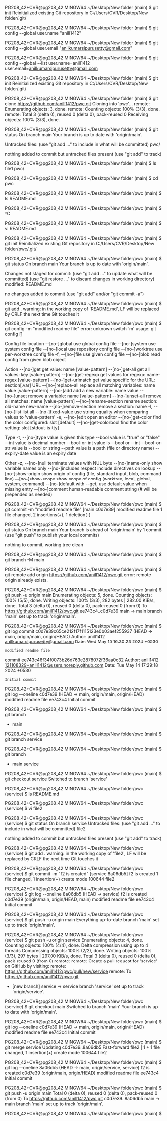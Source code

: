 
PG208_42+CVR@pg208_42 MINGW64 ~/Desktop/New folder (main)
$ git init
Reinitialized existing Git repository in C:/Users/CVR/Desktop/New folder/.git/

PG208_42+CVR@pg208_42 MINGW64 ~/Desktop/New folder (main)
$ git config --global user.name "anill1412"

PG208_42+CVR@pg208_42 MINGW64 ~/Desktop/New folder (main)
$ git config --global user.email "anilkumarsipurusetty@gmail.com"

PG208_42+CVR@pg208_42 MINGW64 ~/Desktop/New folder (main)
$ git config --global --list
user.name=anill1412
user.email=anilkumarsipurusetty@gmail.com

PG208_42+CVR@pg208_42 MINGW64 ~/Desktop/New folder (main)
$ git init
Reinitialized existing Git repository in C:/Users/CVR/Desktop/New folder/.git/

PG208_42+CVR@pg208_42 MINGW64 ~/Desktop/New folder (main)
$ git clone https://github.com/anill1412/pwc.git
Cloning into 'pwc'...
remote: Enumerating objects: 3, done.
remote: Counting objects: 100% (3/3), done.
remote: Total 3 (delta 0), reused 0 (delta 0), pack-reused 0
Receiving objects: 100% (3/3), done.

PG208_42+CVR@pg208_42 MINGW64 ~/Desktop/New folder (main)
$ git status
On branch main
Your branch is up to date with 'origin/main'.

Untracked files:
  (use "git add <file>..." to include in what will be committed)
        pwc/

nothing added to commit but untracked files present (use "git add" to track)

PG208_42+CVR@pg208_42 MINGW64 ~/Desktop/New folder (main)
$ ls
file1  pwc/

PG208_42+CVR@pg208_42 MINGW64 ~/Desktop/New folder (main)
$ cd pwc

PG208_42+CVR@pg208_42 MINGW64 ~/Desktop/New folder/pwc (main)
$ ls
README.md

PG208_42+CVR@pg208_42 MINGW64 ~/Desktop/New folder/pwc (main)
$ ^C

PG208_42+CVR@pg208_42 MINGW64 ~/Desktop/New folder/pwc (main)
$ vi README.md

PG208_42+CVR@pg208_42 MINGW64 ~/Desktop/New folder/pwc (main)
$ git init
Reinitialized existing Git repository in C:/Users/CVR/Desktop/New folder/pwc/.git/

PG208_42+CVR@pg208_42 MINGW64 ~/Desktop/New folder/pwc (main)
$ git status
On branch main
Your branch is up to date with 'origin/main'.

Changes not staged for commit:
  (use "git add <file>..." to update what will be committed)
  (use "git restore <file>..." to discard changes in working directory)
        modified:   README.md

no changes added to commit (use "git add" and/or "git commit -a")

PG208_42+CVR@pg208_42 MINGW64 ~/Desktop/New folder/pwc (main)
$ git add .
warning: in the working copy of 'README.md', LF will be replaced by CRLF the next time Git touches it

PG208_42+CVR@pg208_42 MINGW64 ~/Desktop/New folder/pwc (main)
$ git config -m "modified readme file"
error: unknown switch `m'
usage: git config [<options>]

Config file location
    --[no-]global         use global config file
    --[no-]system         use system config file
    --[no-]local          use repository config file
    --[no-]worktree       use per-worktree config file
    -f, --[no-]file <file>
                          use given config file
    --[no-]blob <blob-id> read config from given blob object

Action
    --[no-]get            get value: name [value-pattern]
    --[no-]get-all        get all values: key [value-pattern]
    --[no-]get-regexp     get values for regexp: name-regex [value-pattern]
    --[no-]get-urlmatch   get value specific for the URL: section[.var] URL
    --[no-]replace-all    replace all matching variables: name value [value-pattern]
    --[no-]add            add a new variable: name value
    --[no-]unset          remove a variable: name [value-pattern]
    --[no-]unset-all      remove all matches: name [value-pattern]
    --[no-]rename-section rename section: old-name new-name
    --[no-]remove-section remove a section: name
    -l, --[no-]list       list all
    --[no-]fixed-value    use string equality when comparing values to 'value-pattern'
    -e, --[no-]edit       open an editor
    --[no-]get-color      find the color configured: slot [default]
    --[no-]get-colorbool  find the color setting: slot [stdout-is-tty]

Type
    -t, --[no-]type <type>
                          value is given this type
    --bool                value is "true" or "false"
    --int                 value is decimal number
    --bool-or-int         value is --bool or --int
    --bool-or-str         value is --bool or string
    --path                value is a path (file or directory name)
    --expiry-date         value is an expiry date

Other
    -z, --[no-]null       terminate values with NUL byte
    --[no-]name-only      show variable names only
    --[no-]includes       respect include directives on lookup
    --[no-]show-origin    show origin of config (file, standard input, blob, command line)
    --[no-]show-scope     show scope of config (worktree, local, global, system, command)
    --[no-]default <value>
                          with --get, use default value when missing entry
    --[no-]comment <value>
                          human-readable comment string (# will be prepended as needed)


PG208_42+CVR@pg208_42 MINGW64 ~/Desktop/New folder/pwc (main)
$ git commit -m "modified readme file"
[main c0d7e39] modified readme file
 1 file changed, 2 insertions(+), 1 deletion(-)

PG208_42+CVR@pg208_42 MINGW64 ~/Desktop/New folder/pwc (main)
$ git status
On branch main
Your branch is ahead of 'origin/main' by 1 commit.
  (use "git push" to publish your local commits)

nothing to commit, working tree clean

PG208_42+CVR@pg208_42 MINGW64 ~/Desktop/New folder/pwc (main)
$ git branch -M main

PG208_42+CVR@pg208_42 MINGW64 ~/Desktop/New folder/pwc (main)
$ git remote add origin https://github.com/anill1412/pwc.git
error: remote origin already exists.

PG208_42+CVR@pg208_42 MINGW64 ~/Desktop/New folder/pwc (main)
$ git push -u origin main
Enumerating objects: 5, done.
Counting objects: 100% (5/5), done.
Writing objects: 100% (3/3), 282 bytes | 282.00 KiB/s, done.
Total 3 (delta 0), reused 0 (delta 0), pack-reused 0 (from 0)
To https://github.com/anill1412/pwc.git
   ee743c4..c0d7e39  main -> main
branch 'main' set up to track 'origin/main'.

PG208_42+CVR@pg208_42 MINGW64 ~/Desktop/New folder/pwc (main)
$ git log
commit c0d7e39c65ce212f17f1115123e0b03aef255937 (HEAD -> main, origin/main, origin/HEAD)
Author: anill1412 <anilkumarsipurusetty@gmail.com>
Date:   Wed May 15 16:30:23 2024 +0530

    modified readme file

commit ee743c46f34f0073b26d763e2878072f36aa0c32
Author: anill1412 <121108329+anill1412@users.noreply.github.com>
Date:   Tue May 14 17:29:18 2024 +0530

    Initial commit

PG208_42+CVR@pg208_42 MINGW64 ~/Desktop/New folder/pwc (main)
$ git log --oneline
c0d7e39 (HEAD -> main, origin/main, origin/HEAD) modified readme file
ee743c4 Initial commit

PG208_42+CVR@pg208_42 MINGW64 ~/Desktop/New folder/pwc (main)
$ git branch
* main

PG208_42+CVR@pg208_42 MINGW64 ~/Desktop/New folder/pwc (main)
$ git branch service

PG208_42+CVR@pg208_42 MINGW64 ~/Desktop/New folder/pwc (main)
$ git branch
* main
  service

PG208_42+CVR@pg208_42 MINGW64 ~/Desktop/New folder/pwc (main)
$ git checkout service
Switched to branch 'service'

PG208_42+CVR@pg208_42 MINGW64 ~/Desktop/New folder/pwc (service)
$ ls
README.md

PG208_42+CVR@pg208_42 MINGW64 ~/Desktop/New folder/pwc (service)
$ vi file2

PG208_42+CVR@pg208_42 MINGW64 ~/Desktop/New folder/pwc (service)
$ git status
On branch service
Untracked files:
  (use "git add <file>..." to include in what will be committed)
        file2

nothing added to commit but untracked files present (use "git add" to track)

PG208_42+CVR@pg208_42 MINGW64 ~/Desktop/New folder/pwc (service)
$ git add .
warning: in the working copy of 'file2', LF will be replaced by CRLF the next time Git touches it

PG208_42+CVR@pg208_42 MINGW64 ~/Desktop/New folder/pwc (service)
$ git commit -m "f2 is created"
[service 8a06db5] f2 is created
 1 file changed, 1 insertion(+)
 create mode 100644 file2

PG208_42+CVR@pg208_42 MINGW64 ~/Desktop/New folder/pwc (service)
$ git log --oneline
8a06db5 (HEAD -> service) f2 is created
c0d7e39 (origin/main, origin/HEAD, main) modified readme file
ee743c4 Initial commit

PG208_42+CVR@pg208_42 MINGW64 ~/Desktop/New folder/pwc (service)
$ git push -u origin main
Everything up-to-date
branch 'main' set up to track 'origin/main'.

PG208_42+CVR@pg208_42 MINGW64 ~/Desktop/New folder/pwc (service)
$ git push -u origin service
Enumerating objects: 4, done.
Counting objects: 100% (4/4), done.
Delta compression using up to 4 threads
Compressing objects: 100% (2/2), done.
Writing objects: 100% (3/3), 297 bytes | 297.00 KiB/s, done.
Total 3 (delta 0), reused 0 (delta 0), pack-reused 0 (from 0)
remote:
remote: Create a pull request for 'service' on GitHub by visiting:
remote:      https://github.com/anill1412/pwc/pull/new/service
remote:
To https://github.com/anill1412/pwc.git
 * [new branch]      service -> service
branch 'service' set up to track 'origin/service'.

PG208_42+CVR@pg208_42 MINGW64 ~/Desktop/New folder/pwc (service)
$ git checkout main
Switched to branch 'main'
Your branch is up to date with 'origin/main'.

PG208_42+CVR@pg208_42 MINGW64 ~/Desktop/New folder/pwc (main)
$ git log --oneline
c0d7e39 (HEAD -> main, origin/main, origin/HEAD) modified readme file
ee743c4 Initial commit

PG208_42+CVR@pg208_42 MINGW64 ~/Desktop/New folder/pwc (main)
$ git merge service
Updating c0d7e39..8a06db5
Fast-forward
 file2 | 1 +
 1 file changed, 1 insertion(+)
 create mode 100644 file2

PG208_42+CVR@pg208_42 MINGW64 ~/Desktop/New folder/pwc (main)
$ git log --oneline
8a06db5 (HEAD -> main, origin/service, service) f2 is created
c0d7e39 (origin/main, origin/HEAD) modified readme file
ee743c4 Initial commit

PG208_42+CVR@pg208_42 MINGW64 ~/Desktop/New folder/pwc (main)
$ git push -u origin main
Total 0 (delta 0), reused 0 (delta 0), pack-reused 0 (from 0)
To https://github.com/anill1412/pwc.git
   c0d7e39..8a06db5  main -> main
branch 'main' set up to track 'origin/main'.

PG208_42+CVR@pg208_42 MINGW64 ~/Desktop/New folder/pwc (main)
$
